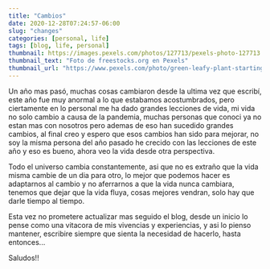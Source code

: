 ```yaml
---
title: "Cambios"
date: 2020-12-28T07:24:57-06:00
slug: "changes"
categories: [personal, life]
tags: [blog, life, personal]
thumbnail: https://images.pexels.com/photos/127713/pexels-photo-127713.jpeg?auto=compress&cs=tinysrgb&h=750&w=1260
thumbnail_text: "Foto de freestocks.org en Pexels"
thumbnail_url: "https://www.pexels.com/photo/green-leafy-plant-starting-to-grow-on-beige-racks-127713/"
---
```


Un año mas pasó, muchas cosas cambiaron desde la ultima vez que escribí, este año fue muy anormal a lo que estabamos acostumbrados, pero ciertamente en lo personal me ha dado grandes lecciones de vida, mi vida no solo cambio a causa de la pandemia, muchas personas que conoci ya no estan mas con nosotros pero ademas de eso han sucedido grandes cambios, al final creo y espero que esos cambios han sido para mejorar, no soy la misma persona del año pasado he crecido con las lecciones de este año y eso es bueno, ahora veo la vida desde otra perspectiva.

Todo el universo cambia constantemente, asi que no es extraño que la vida misma cambie de un dia para otro, lo mejor que podemos hacer es adaptarnos al cambio y no aferrarnos a que la vida nunca cambiara, tenemos que dejar que la vida fluya, cosas mejores vendran, solo hay que darle tiempo al tiempo.

Esta vez no prometere actualizar mas seguido el blog, desde un inicio lo pense como una vitacora de mis vivencias y experiencias, y asi lo pienso mantener, escribire siempre que sienta la necesidad de hacerlo, hasta entonces...

Saludos!!